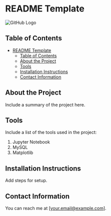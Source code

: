 # README Template

![GitHub Logo](https://github.githubassets.com/images/modules/logos_page/Octocat.png "GitHub logo - markdown")

## Table of Contents
- [README Template](#readme-template)
  - [Table of Contents](#table-of-contents)
  - [About the Project](#about-the-project)
  - [Tools](#tools)
  - [Installation Instructions](#installation-instructions)
  - [Contact Information](#contact-information)

## About the Project
Include a summary of the project here.

## Tools
Include a list of the tools used in the project:
1. Jupyter Notebook
2. MySQL
3. Matplotlib

## Installation Instructions
Add steps for setup.

## Contact Information
You can reach me at [your.email@example.com].
